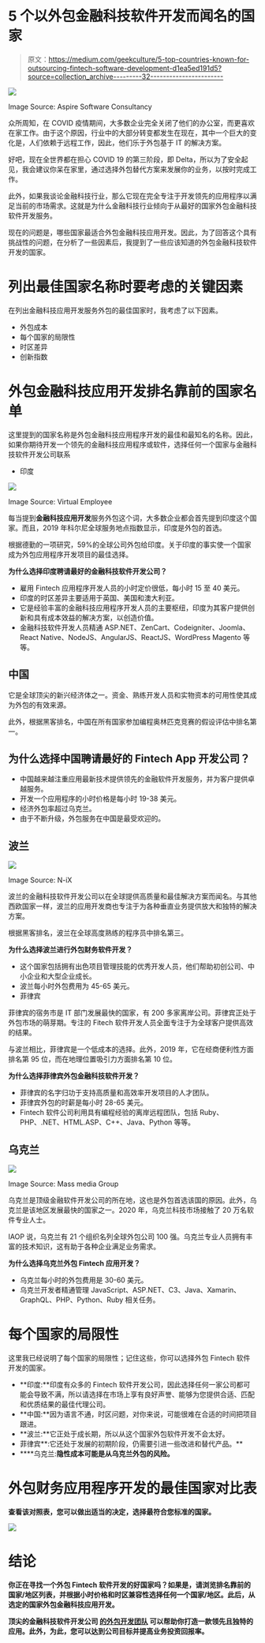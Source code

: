 # 5 个以外包金融科技软件开发而闻名的国家

> 原文：<https://medium.com/geekculture/5-top-countries-known-for-outsourcing-fintech-software-development-d1ea5ed191d5?source=collection_archive---------32----------------------->

![](img/4a99c98fa5d55dec949e481da818a284.png)

Image Source: Aspire Software Consultancy

众所周知，在 COVID 疫情期间，大多数企业完全关闭了他们的办公室，而更喜欢在家工作。由于这个原因，行业中的大部分转变都发生在现在，其中一个巨大的变化是，人们依赖于远程工作，因此，他们乐于外包基于 IT 的解决方案。

好吧，现在全世界都在担心 COVID 19 的第三阶段，即 Delta，所以为了安全起见，我会建议你呆在家里，通过选择外包替代方案来发展你的业务，以按时完成工作。

此外，如果我谈论金融科技行业，那么它现在完全专注于开发领先的应用程序以满足当前的市场需求。这就是为什么金融科技行业倾向于从最好的国家外包金融科技软件开发服务。

现在的问题是，哪些国家最适合外包金融科技应用开发。因此，为了回答这个具有挑战性的问题，在分析了一些因素后，我提到了一些应该知道的外包金融科技软件开发的国家。

# 列出最佳国家名称时要考虑的关键因素

在列出金融科技应用开发服务外包的最佳国家时，我考虑了以下因素。

*   外包成本
*   每个国家的局限性
*   时区差异
*   创新指数

# 外包金融科技应用开发排名靠前的国家名单

这里提到的国家名称是外包金融科技应用程序开发的最佳和最知名的名称。因此，如果你期待开发一个领先的金融科技应用程序或软件，选择任何一个国家与金融科技软件开发公司联系

*   印度

![](img/8425164b2fbc25c81fc0e7ef294c3442.png)

Image Source: Virtual Employee

每当提到**金融科技应用开发**服务外包这个词，大多数企业都会首先提到印度这个国家。而且，2019 年科尔尼全球服务地点指数显示，印度是外包的首选。

根据德勤的一项研究，59%的全球公司外包给印度。关于印度的事实使一个国家成为外包应用程序开发项目的最佳选择。

**为什么选择印度聘请最好的金融科技软件开发公司？**

*   雇用 Fintech 应用程序开发人员的小时定价很低，每小时 15 至 40 美元。
*   印度的时区差异主要适用于英国、美国和澳大利亚。
*   它是经验丰富的金融科技应用程序开发人员的主要枢纽，印度为其客户提供创新和具有成本效益的解决方案，以创造价值。
*   金融科技软件开发人员精通 ASP.NET、ZenCart、Codeigniter、Joomla、React Native、NodeJS、AngularJS、ReactJS、WordPress Magento 等等。

## 中国

它是全球顶尖的新兴经济体之一。资金、熟练开发人员和实物资本的可用性使其成为外包的有效来源。

此外，根据黑客排名，中国在所有国家参加编程奥林匹克竞赛的假设评估中排名第一。

## **为什么选择中国聘请最好的 Fintech App 开发公司？**

*   中国越来越注重应用最新技术提供领先的金融软件开发服务，并为客户提供卓越服务。
*   开发一个应用程序的小时价格是每小时 19-38 美元。
*   经济外包率超过乌克兰。
*   由于不断升级，外包服务在中国是最受欢迎的。

## 波兰

![](img/7b83c12c94deca5b1f8a1fd9ec744b44.png)

Image Source: N-iX

波兰的金融科技软件开发公司以在全球提供高质量和最佳解决方案而闻名。与其他西欧国家一样，波兰的应用开发商也专注于为各种垂直业务提供放大和独特的解决方案。

根据黑客排名，波兰在全球高度熟练的程序员中排名第三。

**为什么选择波兰进行外包财务软件开发？**

*   这个国家包括拥有出色项目管理技能的优秀开发人员，他们帮助初创公司、中小企业和大型企业成长。
*   波兰每小时外包费用为 45-65 美元。
*   菲律宾

菲律宾的宿务市是 IT 部门发展最快的国家，有 200 多家离岸公司。菲律宾正处于外包市场的萌芽期。专注的 Fitech 软件开发人员全面专注于为全球客户提供高效的结果。

与波兰相比，菲律宾是一个低成本的选择。此外，2019 年，它在经商便利性方面排名第 95 位，而在地理位置吸引力方面排名第 10 位。

**为什么选择菲律宾外包金融科技软件开发？**

*   菲律宾的名字归功于支持高质量和高效率开发项目的人才团队。
*   菲律宾外包的时薪是每小时 28-65 美元。
*   Fintech 软件公司利用具有编程经验的离岸远程团队，包括 Ruby、PHP、.NET、HTML.ASP、C++、Java、Python 等等。

## 乌克兰

![](img/ffe868b8ccefeae0662ed719ff94a6a4.png)

Image Source: Mass media Group

乌克兰是顶级金融软件开发公司的所在地，这也是外包首选该国的原因。此外，乌克兰是该地区发展最快的国家之一。2020 年，乌克兰科技市场接触了 20 万名软件专业人士。

IAOP 说，乌克兰有 21 个组织名列全球外包公司 100 强。乌克兰专业人员拥有丰富的技术知识，这有助于各种企业满足业务需求。

**为什么选择乌克兰外包 Fintech 应用开发？**

*   乌克兰每小时的外包费用是 30-60 美元。
*   乌克兰开发者精通管理 JavaScript、ASP.NET、C3、Java、Xamarin、GraphQL、PHP、Python、Ruby 相关任务。

# 每个国家的局限性

这里我已经说明了每个国家的局限性；记住这些，你可以选择外包 Fintech 软件开发的国家。

*   **印度:**印度有众多的 Fintech 软件开发公司，因此选择任何一家公司都可能会导致不满，所以请选择在市场上享有良好声誉、能够为您提供合适、匹配和优质结果的最佳代理公司。
*   **中国:**因为语言不通，时区问题，对你来说，可能很难在合适的时间把项目跟进。
*   **波兰:**它正处于成长期，所以从这个国家外包软件开发不会太好。
*   菲律宾**:它还处于发展的初期阶段，仍需要引进一些改进和替代产品。**
*   ****乌克兰:**隐性成本可能是从乌克兰外包的风险。**

# **外包财务应用程序开发的最佳国家对比表**

**查看该对照表，您可以做出适当的决定，选择最符合您标准的国家。**

**![](img/961daa5f52e748d494e81d2e440e91dd.png)**

# **结论**

**你正在寻找一个外包 Fintech 软件开发的好国家吗？如果是，请浏览排名靠前的国家/地区列表，并根据小时价格和时区兼容性选择任何一个国家/地区。此后，从选定的国家外包金融科技应用开发。**

**顶尖的金融科技软件开发公司 [**的外包开发团队**](https://www.valuecoders.com/fintech-software-development-company) 可以帮助你打造一款领先且独特的应用。此外，为此，您可以达到公司目标并提高业务投资回报率。**